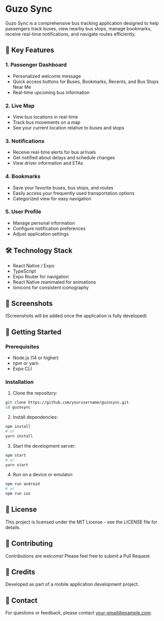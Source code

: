 # Guzo Sync

Guzo Sync is a comprehensive bus tracking application designed to help passengers track buses, view nearby bus stops, manage bookmarks, receive real-time notifications, and navigate routes efficiently.

## 🧭 Key Features

### 1. Passenger Dashboard
- Personalized welcome message
- Quick access buttons for Buses, Bookmarks, Recents, and Bus Stops Near Me
- Real-time upcoming bus information

### 2. Live Map
- View bus locations in real-time
- Track bus movements on a map
- See your current location relative to buses and stops

### 3. Notifications
- Receive real-time alerts for bus arrivals
- Get notified about delays and schedule changes
- View driver information and ETAs

### 4. Bookmarks
- Save your favorite buses, bus stops, and routes
- Easily access your frequently used transportation options
- Categorized view for easy navigation

### 5. User Profile
- Manage personal information
- Configure notification preferences
- Adjust application settings

## 🛠️ Technology Stack

- React Native / Expo
- TypeScript
- Expo Router for navigation
- React Native reanimated for animations
- Ionicons for consistent iconography

## 📱 Screenshots

(Screenshots will be added once the application is fully developed)

## 🚀 Getting Started

### Prerequisites

- Node.js (14 or higher)
- npm or yarn
- Expo CLI

### Installation

1. Clone the repository:
```bash
git clone https://github.com/yourusername/guzosync.git
cd guzosync
```

2. Install dependencies:
```bash
npm install
# or
yarn install
```

3. Start the development server:
```bash
npm start
# or
yarn start
```

4. Run on a device or emulator:
```bash
npm run android
# or
npm run ios
```

## 📄 License

This project is licensed under the MIT License - see the LICENSE file for details.

## 🤝 Contributing

Contributions are welcome! Please feel free to submit a Pull Request.

## 👥 Credits

Developed as part of a mobile application development project.

## 📧 Contact

For questions or feedback, please contact [your-email@example.com](mailto:your-email@example.com).
